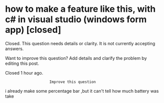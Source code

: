 
# how to make a feature like this, with c# in visual studio (windows form app) [closed]







Closed. This question needs details or clarity. It is not currently accepting answers.
                        
                    










Want to improve this question? Add details and clarify the problem by editing this post.


Closed 1 hour ago.







                        Improve this question
                    




i already make some percentage bar ,but it can't tell how much battery was take

        